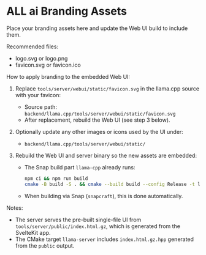 # ALL ai Branding Assets

Place your branding assets here and update the Web UI build to include them.

Recommended files:
- logo.svg or logo.png
- favicon.svg or favicon.ico

How to apply branding to the embedded Web UI:
1. Replace `tools/server/webui/static/favicon.svg` in the llama.cpp source with your favicon:
   - Source path: `backend/llama.cpp/tools/server/webui/static/favicon.svg`
   - After replacement, rebuild the Web UI (see step 3 below).

2. Optionally update any other images or icons used by the UI under:
   - `backend/llama.cpp/tools/server/webui/static/`

3. Rebuild the Web UI and server binary so the new assets are embedded:
   - The Snap build part `llama-cpp` already runs:
     ```sh
     npm ci && npm run build
     cmake -B build -S . && cmake --build build --config Release -t llama-server
     ```
   - When building via Snap (`snapcraft`), this is done automatically.

Notes:
- The server serves the pre-built single-file UI from `tools/server/public/index.html.gz`, which is generated from the SvelteKit app.
- The CMake target `llama-server` includes `index.html.gz.hpp` generated from the `public` output.

